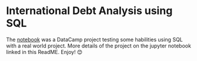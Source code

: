 # International Debt Analysis using SQL

The <a href="https://github.com/dani-ysc/sql_international_debt_statistics/blob/main/notebook.ipynb">notebook</a> was a DataCamp project testing some habilities using SQL with a real world project. More details of the project on the jupyter notebook linked in this ReadME. Enjoy! 😊
